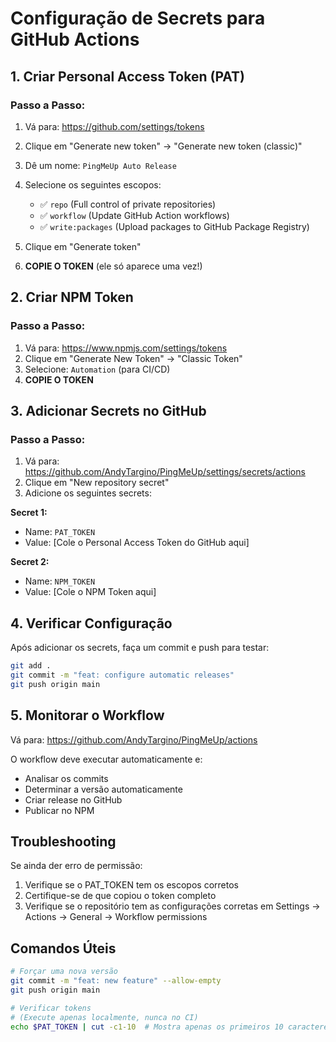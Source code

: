 # Configuração de Secrets para GitHub Actions

## 1. Criar Personal Access Token (PAT)

### Passo a Passo:
1. Vá para: https://github.com/settings/tokens
2. Clique em "Generate new token" → "Generate new token (classic)"
3. Dê um nome: `PingMeUp Auto Release`
4. Selecione os seguintes escopos:
   - ✅ `repo` (Full control of private repositories)
   - ✅ `workflow` (Update GitHub Action workflows)
   - ✅ `write:packages` (Upload packages to GitHub Package Registry)

5. Clique em "Generate token"
6. **COPIE O TOKEN** (ele só aparece uma vez!)

## 2. Criar NPM Token

### Passo a Passo:
1. Vá para: https://www.npmjs.com/settings/tokens
2. Clique em "Generate New Token" → "Classic Token"
3. Selecione: `Automation` (para CI/CD)
4. **COPIE O TOKEN**

## 3. Adicionar Secrets no GitHub

### Passo a Passo:
1. Vá para: https://github.com/AndyTargino/PingMeUp/settings/secrets/actions
2. Clique em "New repository secret"
3. Adicione os seguintes secrets:

**Secret 1:**
- Name: `PAT_TOKEN`
- Value: [Cole o Personal Access Token do GitHub aqui]

**Secret 2:**
- Name: `NPM_TOKEN`
- Value: [Cole o NPM Token aqui]

## 4. Verificar Configuração

Após adicionar os secrets, faça um commit e push para testar:

```bash
git add .
git commit -m "feat: configure automatic releases"
git push origin main
```

## 5. Monitorar o Workflow

Vá para: https://github.com/AndyTargino/PingMeUp/actions

O workflow deve executar automaticamente e:
- Analisar os commits
- Determinar a versão automaticamente
- Criar release no GitHub
- Publicar no NPM

## Troubleshooting

Se ainda der erro de permissão:
1. Verifique se o PAT_TOKEN tem os escopos corretos
2. Certifique-se de que copiou o token completo
3. Verifique se o repositório tem as configurações corretas em Settings → Actions → General → Workflow permissions

## Comandos Úteis

```bash
# Forçar uma nova versão
git commit -m "feat: new feature" --allow-empty
git push origin main

# Verificar tokens
# (Execute apenas localmente, nunca no CI)
echo $PAT_TOKEN | cut -c1-10  # Mostra apenas os primeiros 10 caracteres
```